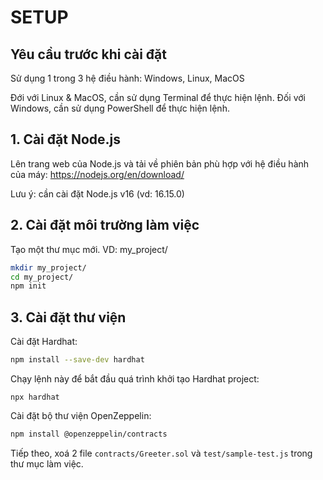 # SETUP

## Yêu cầu trước khi cài đặt
Sử dụng 1 trong 3 hệ điều hành: Windows, Linux, MacOS

Đới với Linux & MacOS, cần sử dụng Terminal để thực hiện lệnh.
Đối với Windows, cần sử dụng PowerShell để thực hiện lệnh.

## 1. Cài đặt Node.js
Lên trang web của Node.js và tải về phiên bản phù hợp với hệ điều hành của máy: https://nodejs.org/en/download/

Lưu ý: cần cài đặt Node.js v16 (vd: 16.15.0)


## 2. Cài đặt môi trường làm việc

Tạo một thư mục mới. VD: my_project/

```bash
mkdir my_project/
cd my_project/
npm init
```


## 3. Cài đặt thư viện

Cài đặt Hardhat:
```bash
npm install --save-dev hardhat
```

Chạy lệnh này để bắt đầu quá trình khởi tạo Hardhat project:
```
npx hardhat
```


Cài đặt bộ thư viện OpenZeppelin:
```bash
npm install @openzeppelin/contracts
```

Tiếp theo, xoá 2 file `contracts/Greeter.sol` và `test/sample-test.js` trong thư mục làm việc.


